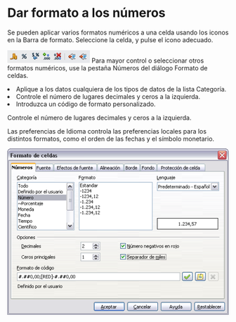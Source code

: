 
# Dar formato a los números

Se pueden aplicar varios formatos numéricos a una celda usando los iconos en la Barra de formato. Seleccione la celda, y pulse el icono adecuado.

![](https://raw.githubusercontent.com/catedu/libreOffice-la-suite-ofimatica-libre/master/img/FormatoNumeros.png)
Para mayor control o seleccionar otros formatos numéricos, use la pestaña Números del diálogo Formato de celdas.

<li>
Aplique a los datos cualquiera de los tipos de datos de la lista Categoría.
</li>
<li>
Controle el número de lugares decimales y ceros a la izquierda.
</li>
<li>
Introduzca un código de formato personalizado.
</li>

Controle el número de lugares decimales y ceros a la izquierda.

Las preferencias de Idioma controla las preferencias locales para los distintos formatos, como el orden de las fechas y el símbolo monetario.

![](https://raw.githubusercontent.com/catedu/libreOffice-la-suite-ofimatica-libre/master/img/FormatoNumeros1.png)
